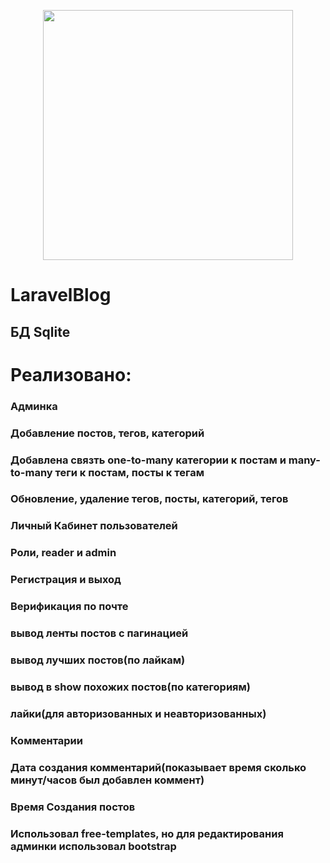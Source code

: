 <p align="center"><a href="https://laravel.com" target="_blank"><img src="https://raw.githubusercontent.com/laravel/art/master/logo-lockup/5%20SVG/2%20CMYK/1%20Full%20Color/laravel-logolockup-cmyk-red.svg" width="400"></a></p>

# LaravelBlog
## БД Sqlite

# Реализовано:
### Админка
### Добавление постов, тегов, категорий
### Добавлена связть one-to-many категории к постам и many-to-many теги к постам, посты к тегам
### Обновление, удаление тегов, посты, категорий, тегов
### Личный Кабинет пользователей
### Роли, reader и admin
### Регистрация и выход
### Верификация по почте
### вывод ленты постов с пагинацией
### вывод лучших постов(по лайкам)
### вывод в show похожих постов(по категориям)
### лайки(для авторизованных и неавторизованных)
### Комментарии
### Дата создания комментарий(показывает время сколько минут/часов был добавлен коммент)
### Время Создания постов

### Использовал free-templates, но для редактирования админки использовал bootstrap
